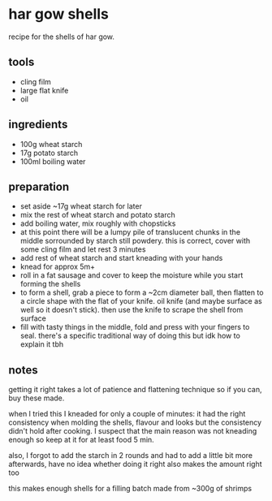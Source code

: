 # har gow shells

recipe for the shells of har gow.

## tools

- cling film
- large flat knife
- oil

## ingredients

- 100g wheat starch
- 17g potato starch
- 100ml boiling water

## preparation

- set aside ~17g wheat starch for later
- mix the rest of wheat starch and potato starch
- add boiling water, mix roughly with chopsticks
- at this point there will be a lumpy pile of translucent chunks in the middle sorrounded by starch still powdery. this is correct, cover with some cling film and let rest 3 minutes
- add rest of wheat starch and start kneading with your hands
- knead for approx 5m+
- roll in a fat sausage and cover to keep the moisture while you start forming the shells
- to form a shell, grab a piece to form a ~2cm diameter ball, then flatten to a circle shape with the flat of your knife. oil knife (and maybe surface as well so it doesn't stick). then use the knife to scrape the shell from surface
- fill with tasty things in the middle, fold and press with your fingers to seal. there's a specific traditional way of doing this but idk how to explain it tbh

## notes

getting it right takes a lot of patience and flattening technique so if you can, buy these made.

when I tried this I kneaded for only a couple of minutes: it had the right consistency when molding the shells, flavour and looks but the consistency didn't hold after cooking. I suspect that the main reason was not kneading enough so keep at it for at least food 5 min.

also, I forgot to add the starch in 2 rounds and had to add a little bit more afterwards, have no idea whether doing it right also makes the amount right too

this makes enough shells for a filling batch made from ~300g of shrimps